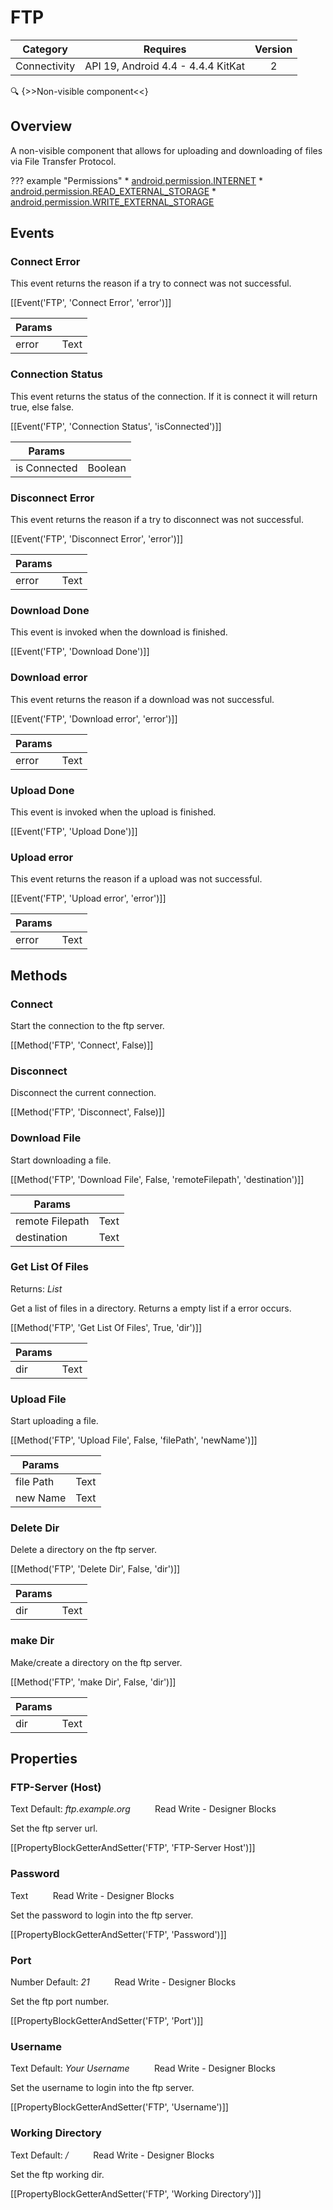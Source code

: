 # FTP

| Category | Requires | Version |
|:--------:|:-------:|:--------:|
|Connectivity|API 19, Android 4.4 - 4.4.4 KitKat|2|

:mag: {>>Non-visible component<<}

## Overview

A non-visible component that allows for uploading and downloading of files via File Transfer Protocol.

??? example "Permissions"
    * [android.permission.INTERNET](https://developer.android.com/reference/android/Manifest.permission.html#INTERNET)
    * [android.permission.READ_EXTERNAL_STORAGE](https://developer.android.com/reference/android/Manifest.permission.html#READ_EXTERNAL_STORAGE)
    * [android.permission.WRITE_EXTERNAL_STORAGE](https://developer.android.com/reference/android/Manifest.permission.html#WRITE_EXTERNAL_STORAGE)


## Events

### Connect Error

This event returns the reason if a try to connect was not successful.

[[Event('FTP', 'Connect Error', 'error')]]

| Params | []() |
|--------|------|
|error|<span class="chip chip-text">Text</span>|


### Connection Status

This event returns the status of the connection. If it is connect it will return true, else false.

[[Event('FTP', 'Connection Status', 'isConnected')]]

| Params | []() |
|--------|------|
|is Connected|<span class="chip chip-boolean">Boolean</span>|


### Disconnect Error

This event returns the reason if a try to disconnect was not successful.

[[Event('FTP', 'Disconnect Error', 'error')]]

| Params | []() |
|--------|------|
|error|<span class="chip chip-text">Text</span>|


### Download Done

This event is invoked when the download is finished.

[[Event('FTP', 'Download Done')]]

### Download error

This event returns the reason if a download was not successful.

[[Event('FTP', 'Download error', 'error')]]

| Params | []() |
|--------|------|
|error|<span class="chip chip-text">Text</span>|


### Upload Done

This event is invoked when the upload is finished.

[[Event('FTP', 'Upload Done')]]

### Upload error

This event returns the reason if a upload was not successful.

[[Event('FTP', 'Upload error', 'error')]]

| Params | []() |
|--------|------|
|error|<span class="chip chip-text">Text</span>|


## Methods

### Connect

Start the connection to the ftp server.

[[Method('FTP', 'Connect', False)]]

### Disconnect

Disconnect the current connection.

[[Method('FTP', 'Disconnect', False)]]

### Download File

Start downloading a file.

[[Method('FTP', 'Download File', False, 'remoteFilepath', 'destination')]]

| Params | []() |
|--------|------|
|remote Filepath|<span class="chip chip-text">Text</span>|
|destination|<span class="chip chip-text">Text</span>|


### Get List Of Files

<span class="chip chip-list">Returns: <i>List</i></span> 

Get a list of files in a directory. Returns a empty list if a error occurs.

[[Method('FTP', 'Get List Of Files', True, 'dir')]]

| Params | []() |
|--------|------|
|dir|<span class="chip chip-text">Text</span>|


### Upload File

Start uploading a file.

[[Method('FTP', 'Upload File', False, 'filePath', 'newName')]]

| Params | []() |
|--------|------|
|file Path|<span class="chip chip-text">Text</span>|
|new Name|<span class="chip chip-text">Text</span>|


### Delete Dir

Delete a directory on the ftp server.

[[Method('FTP', 'Delete Dir', False, 'dir')]]

| Params | []() |
|--------|------|
|dir|<span class="chip chip-text">Text</span>|


### make Dir

Make/create a directory on the ftp server.

[[Method('FTP', 'make Dir', False, 'dir')]]

| Params | []() |
|--------|------|
|dir|<span class="chip chip-text">Text</span>|


## Properties

### FTP-Server (Host)

<span class="chip chip-text">Text</span> <span class="chip chip-text">Default: <i>ftp.example.org</i></span>&nbsp;&nbsp;&nbsp;&nbsp;&nbsp;&nbsp;&nbsp;&nbsp;&nbsp;&nbsp;<span class="chip chip-rw">Read</span> <span class="chip chip-rw">Write</span> - <span class="chip chip-bd">Designer</span> <span class="chip chip-bd">Blocks</span> 

Set the ftp server url.

[[PropertyBlockGetterAndSetter('FTP', 'FTP-Server Host')]]

### Password

<span class="chip chip-text">Text</span>&nbsp;&nbsp;&nbsp;&nbsp;&nbsp;&nbsp;&nbsp;&nbsp;&nbsp;&nbsp;<span class="chip chip-rw">Read</span> <span class="chip chip-rw">Write</span> - <span class="chip chip-bd">Designer</span> <span class="chip chip-bd">Blocks</span> 

Set the password to login into the ftp server.

[[PropertyBlockGetterAndSetter('FTP', 'Password')]]

### Port

<span class="chip chip-number">Number</span> <span class="chip chip-number">Default: <i>21</i></span>&nbsp;&nbsp;&nbsp;&nbsp;&nbsp;&nbsp;&nbsp;&nbsp;&nbsp;&nbsp;<span class="chip chip-rw">Read</span> <span class="chip chip-rw">Write</span> - <span class="chip chip-bd">Designer</span> <span class="chip chip-bd">Blocks</span> 

Set the ftp port number.

[[PropertyBlockGetterAndSetter('FTP', 'Port')]]

### Username

<span class="chip chip-text">Text</span> <span class="chip chip-text">Default: <i>Your Username</i></span>&nbsp;&nbsp;&nbsp;&nbsp;&nbsp;&nbsp;&nbsp;&nbsp;&nbsp;&nbsp;<span class="chip chip-rw">Read</span> <span class="chip chip-rw">Write</span> - <span class="chip chip-bd">Designer</span> <span class="chip chip-bd">Blocks</span> 

Set the username to login into the ftp server.

[[PropertyBlockGetterAndSetter('FTP', 'Username')]]

### Working Directory

<span class="chip chip-text">Text</span> <span class="chip chip-text">Default: <i>/</i></span>&nbsp;&nbsp;&nbsp;&nbsp;&nbsp;&nbsp;&nbsp;&nbsp;&nbsp;&nbsp;<span class="chip chip-rw">Read</span> <span class="chip chip-rw">Write</span> - <span class="chip chip-bd">Designer</span> <span class="chip chip-bd">Blocks</span> 

Set the ftp working dir.

[[PropertyBlockGetterAndSetter('FTP', 'Working Directory')]]